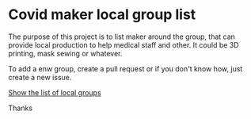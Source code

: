 # Covid maker local group list

The purpose of this project is to list maker around the group, that can provide local production to help medical staff and other. It could be 3D printing, mask sewing or whatever.

To add a enw group, create a pull request or if you don't know how, just create a new issue.

[Show the list of local groups](page/index.html)


Thanks

